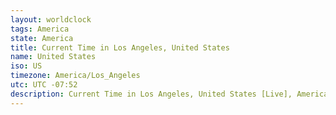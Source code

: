 ```yaml
---
layout: worldclock
tags: America
state: America
title: Current Time in Los Angeles, United States
name: United States
iso: US
timezone: America/Los_Angeles
utc: UTC -07:52
description: Current Time in Los Angeles, United States [Live], America. Live update now time in Los Angeles, timezone America/Los_Angeles, UTC -07:52, Country ISO code & Current Local Time.
---
```


